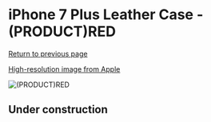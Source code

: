 # iPhone 7 Plus Leather Case - (PRODUCT)RED

[Return to previous page](/iphone_7)

[High-resolution image from Apple](https://store.storeimages.cdn-apple.com/8756/as-images.apple.com/is/MMYK2?wid=4500&hei=4500&fmt=png)

<div style="width: 512px"><img src="/almost_uncompressed/MMYK2.webp" alt="(PRODUCT)RED"></div>

## Under construction
